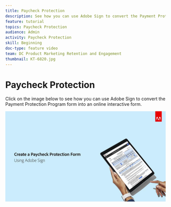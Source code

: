 ```yaml
---
title: Paycheck Protection
description: See how you can use Adobe Sign to convert the Payment Protection Program form into an online interactive form
feature: tutorial
topics: Paycheck Protection
audience: Admin
activity: Paycheck Protection
skill: Beginning
doc-type: feature video
team: DC Product Marketing Retention and Engagement
thumbnail: KT-6820.jpg
---
```


# Paycheck Protection

Click on the image below to see how you can use Adobe Sign to convert the Payment Protection Program form into an online interactive form.

[![Payment Capture Interactive Walkthrough](../assets/paycheck.jpg)](https://acrobatusers.com/paycheck-protection-program-resource-hub/walkthrough/)